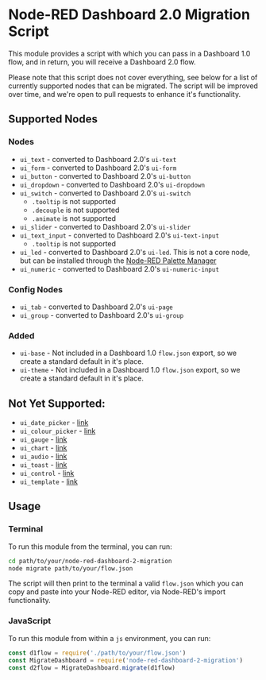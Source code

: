 # Node-RED Dashboard 2.0 Migration Script

This module provides a script with which you can pass in a Dashboard 1.0 flow, and in return, you will receive a Dashboard 2.0 flow.

Please note that this script does not cover everything, see below for a list of currently supported nodes that can be migrated. The script will be improved over time, and we're open to pull requests to enhance it's functionality.

## Supported Nodes

### Nodes

- `ui_text` - converted to Dashboard 2.0's `ui-text`
- `ui_form` - converted to Dashboard 2.0's `ui-form`
- `ui_button` - converted to Dashboard 2.0's `ui-button`
- `ui_dropdown` - converted to Dashboard 2.0's `ui-dropdown`
- `ui_switch` - converted to Dashboard 2.0's `ui-switch`
    - `.tooltip` is not supported
    - `.decouple` is not supported
    - `.animate` is not supported
- `ui_slider` - converted to Dashboard 2.0's `ui-slider`
- `ui_text_input` - converted to Dashboard 2.0's `ui-text-input`
    - `.tooltip` is not supported
- `ui_led` - converted to Dashboard 2.0's `ui-led`. This is not a core node, but can be installed through the [Node-RED Palette Manager](https://flows.nodered.org/node/@flowfuse/node-red-dashboard-2-ui-led)
- `ui_numeric` - converted to Dashboard 2.0's `ui-numeric-input`
### Config Nodes

- `ui_tab` - converted to Dashboard 2.0's `ui-page`
- `ui_group` - converted to Dashboard 2.0's `ui-group`

### Added

- `ui-base` - Not included in a Dashboard 1.0 `flow.json` export, so we create a standard default in it's place.
- `ui-theme` - Not included in a Dashboard 1.0 `flow.json` export, so we create a standard default in it's place.

## Not Yet Supported:

- `ui_date_picker` - [link](https://github.com/FlowFuse/node-red-dashboard-2-migration/issues/22)
- `ui_colour_picker` - [link](https://github.com/FlowFuse/node-red-dashboard-2-migration/issues/23)
- `ui_gauge` - [link](https://github.com/FlowFuse/node-red-dashboard-2-migration/issues/26)
- `ui_chart` - [link](https://github.com/FlowFuse/node-red-dashboard-2-migration/issues/27)
- `ui_audio` - [link](https://github.com/FlowFuse/node-red-dashboard-2-migration/issues/28)
- `ui_toast` - [link](https://github.com/FlowFuse/node-red-dashboard-2-migration/issues/29)
- `ui_control` - [link](https://github.com/FlowFuse/node-red-dashboard-2-migration/issues/30)
- `ui_template` - [link](https://github.com/FlowFuse/node-red-dashboard-2-migration/issues/31)

## Usage

### Terminal

To run this module from the terminal, you can run:

```bash
cd path/to/your/node-red-dashboard-2-migration
node migrate path/to/your/flow.json
```

The script will then print to the terminal a valid `flow.json` which you can copy and paste into your Node-RED editor, via Node-RED's import functionality.

### JavaScript

To run this module from within a `js` environment, you can run:

```js
const d1flow = require('./path/to/your/flow.json')
const MigrateDashboard = require('node-red-dashboard-2-migration')
const d2flow = MigrateDashboard.migrate(d1flow)
```